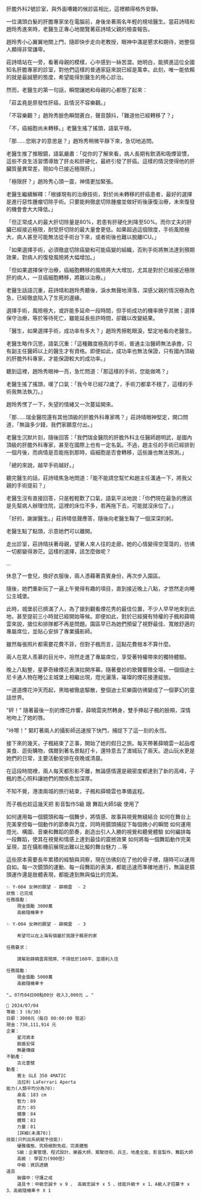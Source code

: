 肝膽外科2號診室，與外面嘈雜的候診區相比，這裡顯得格外安靜。

一位滿頭白髮的肝膽專家坐在電腦前，身後坐著兩名年輕的規培醫生。當莊詩晴和趙玲秀進來時，老醫生正專心地閱覽著莊詩晴父親的檢查報告。

趙玲秀小心翼翼地關上門，隨即快步走向老教授，眼神中滿是懇求和期待，她整個人顯得非常謙卑。

莊詩晴站在一旁，看著母親的模樣，心中感到一絲苦澀。她明白，能擠進這位全國知名肝膽專家的診室，對他們這樣的普通家庭來說已經是萬幸。此刻，唯一能依賴的就是最誠懇的態度，希望能得到醫生的用心診治。

然而，老醫生的第一句話，瞬間讓她和母親的心都懸了起來：

「莊孟堯是原發性肝癌，且情況不容樂觀。」

「不容樂觀？」趙玲秀臉色瞬間蒼白，聲音顫抖，「難道他已經轉移了？」

「不，癌細胞尚未轉移。」老醫生搖了搖頭，語氣平穩。

「那……您剛才的意思是？」趙玲秀稍微平靜下來，急切地追問。

老醫生推了推眼鏡，語氣嚴肅：「從你的了解來看，病人長期有飲酒和吸煙習慣，這些不良生活習慣導致了肝炎和肝硬化，最終引發了肝癌。這樣的情況使得他的肝臟質量異常差，現如今已接近極限肝。」

「極限肝？」趙玲秀心頭一震，神情更加緊張。

老醫生繼續解釋：「根據現有的治療技術，對於尚未轉移的肝癌患者，最好的選擇是進行惡性腫瘤切除手術。只要能夠徹底切除腫瘤並做好術後康復治療，未來復發的機會會大大降低。」

「但正常成人的最大肝切除量是80%，若患有肝硬化則降至50%。而你丈夫的肝臟已經接近極限，耐受肝切除的最大量會更低。如果超過這個限度，手術風險極大，病人甚至可能無法從手術台下來，或者術後也難以脫離ICU。」

「如果選擇手術，必須徹底切除癌變和可能癌變的組織，否則手術將無法達到預期效果，對病人的復發風險將大幅增加。」

「但如果選擇保守治療，癌細胞轉移的風險將大大增加，尤其是對於已經接近極限肝的病人，一旦癌細胞轉移，將難以治療。」

老醫生話語沉重，莊詩晴和趙玲秀聽後，淚水無聲地滑落，深感父親的情況極為危急，已經徹底陷入了生死的邊緣。

選擇手術，風險極大，或許能多延命一段時間，但手術成功的機率微乎其微；選擇保守治療，等於等待死亡，雖能延長些許時間，卻難以改變結果。

「醫生，如果選擇手術，成功率有多大？」趙玲秀擦乾眼淚，堅定地看向老醫生。

老醫生略作沉思，語氣沉重：「這種難度極高的手術，普通主治醫師無法承擔，只有副主任醫師以上的醫生才有資格。即便如此，成功率也無法保證，只有國內頂級的肝膽外科專家，才能保證較大的成功率。」

聽到這裡，趙玲秀眼神一亮，急忙問道：「那這樣的手術，您能做嗎？」

老醫生搖了搖頭，嘆了口氣：「我今年已經72歲了，手術刀都拿不穩了，這樣的手術我無法執刀。」

趙玲秀愣了一下，失望的情緒又一次蔓延開來。

「那……瑞金醫院還有其他頂級的肝膽外科專家嗎？」莊詩晴眼神堅定，開口問道，「無論多少錢，我們家願意付出。」

老醫生沉默片刻，隨後回答：「我們瑞金醫院的肝膽外科主任醫師趙明武，是國內頂級的肝膽外科專家，甚至在國際上也有一定名氣。不過，趙主任的手術已經排到一個月後，而病情是否能拖到那時，癌細胞是否會轉移，這些誰也無法預測。」

「總的來說，越早手術越好。」

聽完醫生的話，莊詩晴焦急地問道：「能不能請您幫忙和趙主任溝通一下，將我父親的手術提前？」

老醫生沒有直接回答，只是輕輕歎了口氣，語氣平淡地說：「你們現在最急的應該是先幫病人辦理住院，這裡的床位不多，若再拖下去，可能就沒床位了。」

「好的，謝謝醫生。」莊詩晴低聲應答，隨後向老醫生鞠了一個深深的躬。

老醫生點了點頭，示意她們可以離開。

走出診室，莊詩晴扶著母親，望著人來人往的走廊，她的心情變得空蕩蕩的，彷彿一切都變得渺茫。這樣的選擇，該怎麼做呢？

...

休息了一會兒，換好衣服後，兩人憑藉著貴賓身份，再次步入園區。

隨後，她們重新玩了一遍上午覺得有趣的項目，直到接近晚上八點，才悠然走向睡公主城堡。

此時，城堡前已擠滿了人，為了搶到觀看煙花秀的最佳位置，不少人早早地來到此地，甚至提前三小時就已經開始等候。即便如此，對於已經擁有特權的子楓和薛曉雲來說，搶位和排隊都不再是問題。園區早已為她們預留了視野最佳、寬敞舒適的專屬席位，並貼心安排了專業攝影師。

雖然每張照片都需要花費不菲，但對子楓而言，這點花費根本不算什麼。

兩人在眾人羨慕的目光中，坦然走進了專屬席位，享受著特權帶來的獨特體驗。

晚上八點整，星夢奇緣煙花表演拉開序幕。隨著曼妙的歌聲響徹全場，一個個迪士尼卡通人物在睡公主城堡上相繼出現，燈光灑落，璀璨的煙花接連綻放。

一道道煙花沖天而起，黑暗被徹底驅散，整個迪士尼樂園彷彿變成了一個夢幻的童話世界。

"砰！" 隨著最後一刻的煙花炸響，薛曉雲突然轉身，雙手捧起子楓的臉頰，深情地吻上了她的唇。

"咔嚓！" 緊盯著兩人的攝影師迅速按下快門，捕捉下了這一刻的永恆。

接下來的幾天，子楓結束了正事，開始了她的假日之旅。每天帶著薛曉雲一起品嚐美食、逛街購物，偶爾到著名景點打卡，還特意去了澳城玩了兩天。遊山玩水更是她們的日常，主要活動安排在夜晚或清晨。

在這段時間裡，兩人每天都形影不離，無論感情還是親密度都達到了新的高峰，子楓的悉心照料讓她們的關係愈加深厚。

不知不覺，港澳兩城的旅行結束，子楓和薛曉雲也準備返程。

而子楓也趁這幾天把 影音製作S級 跟 舞蹈大師S級 使用了

如何運用每一個鏡頭和每一個舞步，將情感、故事與視覺無縫結合
如何在舞台上完美掌控每一個動作的節奏與力度，同時用鏡頭捕捉下每個微小的瞬間
如何運用燈光、構圖、音樂和舞蹈的節奏，創造出引人入勝的視覺和聽覺體驗
如何編排每一段舞蹈，使其在視覺和情感上達到最佳的震撼效果
如何將每一個舞蹈動作完美呈現，並在攝影機前展現出難以比擬的舞台魅力
…等

這些原本需要長年累積的經驗與洞察，現在彷彿刻在了他的骨子裡，隨時可以運用自如。每一次鏡頭的運動、每一段舞蹈的表演，都能迅速而準確地進行，無論是鏡頭運作還是肢體表現，都能達到無與倫比的完美。

```
✨ Y-004 女神的願望 - 薛曉雲  - 2
狀態：已完成
任務獎勵：
    現金獎勵 3000萬
    高級隨機車卡
```

```
✨ Y-004 女神的願望 - 薛曉雲  - 3
    
    希望可以在上海有個屬於我跟子楓哥的家

任務要求：

    請幫助薛曉雲買間房、不得低於100平、並順利入住

任務獎勵：
    現金獎勵 5000萬
    高級隨機車卡
```


`"… 07月04日00點00分 收入3,000元 … "`

```
📰 2024/07/04
等級：3 (0/30)
日薪：3000元（每日 00:00:00 發送）
現金：738,111,914 元
企業：
    星河資本
    銳盾安保
    無憂傳媒
不動產：
    古北壹號
動產：
    賓士 GLE 350 4MATIC
    法拉利 LaFerrari Aperta
能力(人類平均分為70):
    身高：183 cm
    智力：89
    武力：85
    健康：84
    體質：83
    力量：81
    [詳細(未滿70)]
技能(只列出系統賦予技能):
    優雅儀態、究極絕對免疫、完美體態
    S級：企業管理、程式設計、樂器大師、駕駛技術、兵王、地產全能、影音製作、舞蹈大師
    高級 : 學習力(900倍)
    中級：資訊透鏡
道具
    裝備中：守護之戒
    道具卡：中級忠誠卡 x 9 、 高級忠誠卡 x 5 、技能升級卡 x 1、A級人才招募卡 x 3、高級隨機車卡 X 1
```